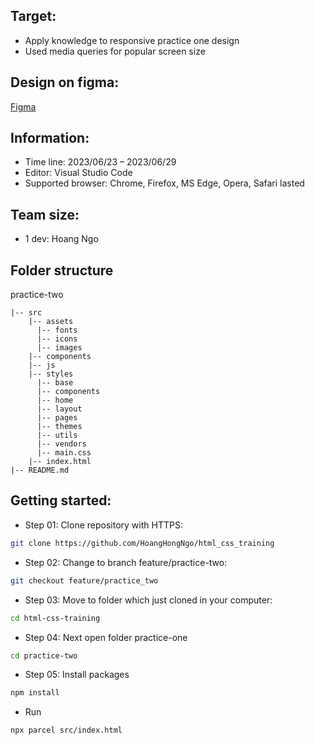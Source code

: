 ## Target:

- Apply knowledge to responsive practice one design
- Used media queries for popular screen size

## Design on figma:

[Figma](https://www.figma.com/file/IIuOoltZECPBNR3MkcEce5/)

## Information:

- Time line: 2023/06/23 – 2023/06/29
- Editor: Visual Studio Code
- Supported browser: Chrome, Firefox, MS Edge, Opera, Safari lasted

## Team size:

- 1 dev: Hoang Ngo

## Folder structure

practice-two

```
|-- src
    |-- assets
      |-- fonts
      |-- icons
      |-- images
    |-- components
    |-- js
    |-- styles
      |-- base
      |-- components
      |-- home
      |-- layout
      |-- pages
      |-- themes
      |-- utils
      |-- vendors
      |-- main.css
    |-- index.html
|-- README.md
```

## Getting started:

- Step 01: Clone repository with HTTPS:

```bash
git clone https://github.com/HoangHongNgo/html_css_training
```

- Step 02: Change to branch feature/practice-two:

```bash
git checkout feature/practice_two
```

- Step 03: Move to folder which just cloned in your computer:

```bash
cd html-css-training
```

- Step 04: Next open folder practice-one

```bash
cd practice-two
```

- Step 05: Install packages

```bash
npm install
```

- Run

```bash
npx parcel src/index.html
```
